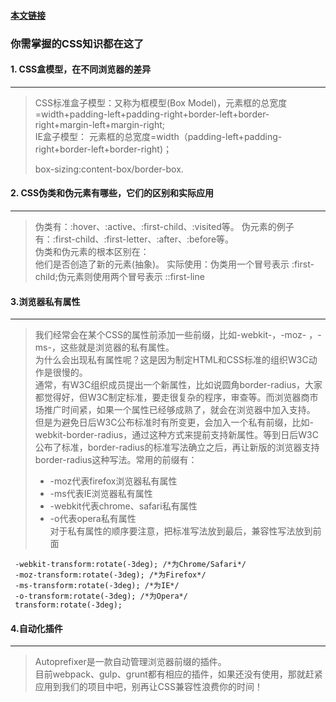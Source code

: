 #### [本文链接](https://juejin.im/post/5d8336d2f265da03df5f4a06)   

### 你需掌握的CSS知识都在这了

#### 1. CSS盒模型，在不同浏览器的差异
---
> CSS标准盒子模型：又称为框模型(Box Model)，元素框的总宽度=width+padding-left+padding-right+border-left+border-right+margin-left+margin-right;  
> IE盒子模型： 元素框的总宽度=width（padding-left+padding-right+border-left+border-right)； 
>
> box-sizing:content-box/border-box.

#### 2. CSS伪类和伪元素有哪些，它们的区别和实际应用
---
> 伪类有：:hover、:active、:first-child、:visited等。 
> 伪元素的例子有：:first-child、:first-letter、:after、:before等。  
> 伪类和伪元素的根本区别在：    
> 他们是否创造了新的元素(抽象)。
> 实际使用：伪类用一个冒号表示 :first-child;伪元素则使用两个冒号表示 ::first-line 

#### 3.浏览器私有属性
---
> 我们经常会在某个CSS的属性前添加一些前缀，比如-webkit-，-moz- ，-ms-，这些就是浏览器的私有属性。   
> 为什么会出现私有属性呢？这是因为制定HTML和CSS标准的组织W3C动作是很慢的。  
> 通常，有W3C组织成员提出一个新属性，比如说圆角border-radius，大家都觉得好，但W3C制定标准，要走很复杂的程序，审查等。而浏览器商市场推广时间紧，如果一个属性已经够成熟了，就会在浏览器中加入支持。   
> 但是为避免日后W3C公布标准时有所变更，会加入一个私有前缀，比如-webkit-border-radius，通过这种方式来提前支持新属性。等到日后W3C公布了标准，border-radius的标准写法确立之后，再让新版的浏览器支持border-radius这种写法。常用的前缀有：   
> + -moz代表firefox浏览器私有属性   
> + -ms代表IE浏览器私有属性 
> + -webkit代表chrome、safari私有属性   
> + -o代表opera私有属性  
> 对于私有属性的顺序要注意，把标准写法放到最后，兼容性写法放到前面

```
 -webkit-transform:rotate(-3deg); /*为Chrome/Safari*/ 
 -moz-transform:rotate(-3deg); /*为Firefox*/ 
 -ms-transform:rotate(-3deg); /*为IE*/ 
 -o-transform:rotate(-3deg); /*为Opera*/ 
 transform:rotate(-3deg);
```

#### 4.自动化插件
---
> Autoprefixer是一款自动管理浏览器前缀的插件。  
> 目前webpack、gulp、grunt都有相应的插件，如果还没有使用，那就赶紧应用到我们的项目中吧，别再让CSS兼容性浪费你的时间！